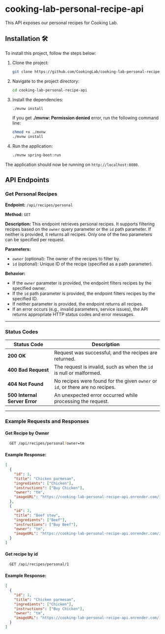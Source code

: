 # cooking-lab-personal-recipe-api

This API exposes our personal recipes for Cooking Lab.

## Installation 🛠️

To install this project, follow the steps below:

1. Clone the project:
    ```sh
    git clone https://github.com/CookingLab/cooking-lab-personal-recipe-api.git
    ```

2. Navigate to the project directory:
    ```sh
    cd cooking-lab-personal-recipe-api
    ```

3. Install the dependencies:
    ```sh
    ./mvnw install
    ```
   If you get **./mvnw: Permission denied** error, run the following command line:
   ```sh
   chmod +x ./mvnw
   ./mvnw install
   ```

4. Run the application:
    ```sh
    ./mvnw spring-boot:run
    ```

The application should now be running on `http://localhost:8080`.

## API Endpoints

### Get Personal Recipes

**Endpoint:** `/api/recipes/personal`

**Method:** `GET`

**Description:** This endpoint retrieves personal recipes. It supports filtering recipes based on the `owner` query parameter or the `id` path parameter. If neither is provided, it returns all recipes. Only one of the two parameters can be specified per request.

**Parameters:**

- `owner` (optional): The owner of the recipes to filter by.
- `id` (optional): Unique ID of the recipe (specified as a path parameter).

**Behavior:**

- If the `owner` parameter is provided, the endpoint filters recipes by the specified owner.
- If the `id` path parameter is provided, the endpoint filters recipes by the specified ID.
- If neither parameter is provided, the endpoint returns all recipes.
- If an error occurs (e.g., invalid parameters, service issues), the API returns appropriate HTTP status codes and error messages.

---

### Status Codes

| **Status Code**         | **Description**                                                                 |
|--------------------------|---------------------------------------------------------------------------------|
| **200 OK**              | Request was successful, and the recipes are returned.                         |
| **400 Bad Request**     | The request is invalid, such as when the `id` is null or malformed.            |
| **404 Not Found**       | No recipes were found for the given `owner` or `id`, or there are no recipes.  |
| **500 Internal Server Error** | An unexpected error occurred while processing the request.               |

---

### Example Requests and Responses

#### Get Recipe by Owner
```sh
  GET /api/recipes/personal?owner=tm
```

#### Example Response:

```json
[
  {
    "id": 1,
    "title": "Chicken parmesan",
    "ingredients": ["Chicken"],
    "instructions": ["Buy Chicken"],
    "owner": "tm",
    "imageURL": "https://cooking-lab-personal-recipe-api.onrender.com/images/chicken-parmesan.jpg"
  },
  {
    "id": 2,
    "title": "Beef stew",
    "ingredients": ["Beef"],
    "instructions": ["Buy Beef"],
    "owner": "tm",
    "imageURL": "https://cooking-lab-personal-recipe-api.onrender.com/images/beef-stew.jpg"
  }
]
```

#### Get recipe by id
```sh
  GET /api/recipes/personal/1
```

#### Example Response:

```json
[
  {
    "id": 1,
    "title": "Chicken parmesan",
    "ingredients": ["Chicken"],
    "instructions": ["Buy Chicken"],
    "owner": "tm",
    "imageURL": "https://cooking-lab-personal-recipe-api.onrender.com/images/chicken-parmesan.jpg"
  }
]
```
